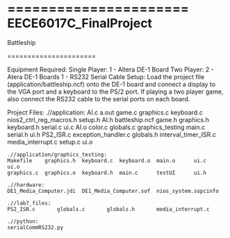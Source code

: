 ======================
EECE6017C_FinalProject
======================

Battleship

======================

Equipment Required:
    Single Player:
        1 - Altera DE-1 Board
    Two Player:
        2 - Atera DE-1 Boards
        1 - RS232 Serial Cable
Setup:
    Load the project file (application/battleship.ncf) onto the DE-1 board
    and connect a display to the VGA port and a keyboard to the PS/2 port. 
    If playing a two player game, also connect the RS232 cable to the 
    serial ports on each board.      

Project Files:
    .//application:
    AI.c            a.out           game.c          graphics.c      keyboard.c      nios2_ctrl_reg_macros.h setup.h
    AI.h            battleship.ncf      game.h          graphics.h      keyboard.h      serial.c        ui.c
    AI.o            color.c         globals.c       graphics_testing    main.c          serial.h        ui.h
    PS2_ISR.c       exception_handler.c globals.h       interval_timer_ISR.c    media_interrupt.c   setup.c         ui.o

    .//application/graphics_testing:
    Makefile    graphics.h  keyboard.c  keyboard.o  main.o      ui.c        ui.o
    graphics.c  graphics.o  keyboard.h  main.c      testUI      ui.h

    .//hardware:
    DE1_Media_Computer.jdi  DE1_Media_Computer.sof  nios_system.sopcinfo

    .//lab7_files:
    PS2_ISR.c       globals.c       globals.h       media_interrupt.c

    .//python:
    serialCommRS232.py


